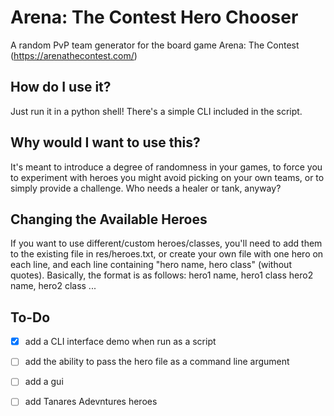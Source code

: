 # Arena: The Contest Hero Chooser
A random PvP team generator for the board game Arena: The Contest (https://arenathecontest.com/)

## How do I use it?
Just run it in a python shell! There's a simple CLI included in the script.

## Why would I want to use this?
It's meant to introduce a degree of randomness in your games, to force you to experiment with heroes you might avoid picking on your own teams, or to simply provide a challenge. Who needs a healer or tank, anyway?

## Changing the Available Heroes
If you want to use different/custom heroes/classes, you'll need to add them to the existing file in res/heroes.txt, or create your own file with one hero on each line, and each line containing "hero name, hero class" (without quotes). Basically, the format is as follows:
  hero1 name, hero1 class
  hero2 name, hero2 class
  ...

## To-Do
- [x] add a CLI interface demo when run as a script
- [ ] add the ability to pass the hero file as a command line argument
- [ ] add a gui
- [ ] add Tanares Adevntures heroes
 
